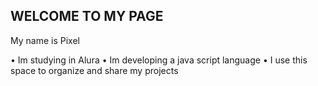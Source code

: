 ## WELCOME TO MY PAGE

My name is Pixel

• Im studying in Alura
• Im developing a java script language
• I use this space to organize and share my projects
